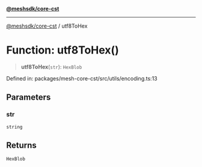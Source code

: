 [**@meshsdk/core-cst**](../README.md)

***

[@meshsdk/core-cst](../globals.md) / utf8ToHex

# Function: utf8ToHex()

> **utf8ToHex**(`str`): `HexBlob`

Defined in: packages/mesh-core-cst/src/utils/encoding.ts:13

## Parameters

### str

`string`

## Returns

`HexBlob`
